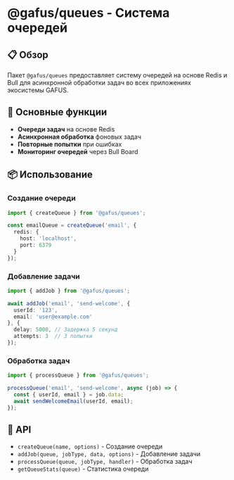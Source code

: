# @gafus/queues - Система очередей

## 📋 Обзор

Пакет `@gafus/queues` предоставляет систему очередей на основе Redis и Bull для асинхронной обработки задач во всех приложениях экосистемы GAFUS.

## 🎯 Основные функции

- **Очереди задач** на основе Redis
- **Асинхронная обработка** фоновых задач
- **Повторные попытки** при ошибках
- **Мониторинг очередей** через Bull Board

## 📦 Использование

### Создание очереди
```typescript
import { createQueue } from '@gafus/queues';

const emailQueue = createQueue('email', {
  redis: {
    host: 'localhost',
    port: 6379
  }
});
```

### Добавление задачи
```typescript
import { addJob } from '@gafus/queues';

await addJob('email', 'send-welcome', {
  userId: '123',
  email: 'user@example.com'
}, {
  delay: 5000, // Задержка 5 секунд
  attempts: 3  // 3 попытки
});
```

### Обработка задач
```typescript
import { processQueue } from '@gafus/queues';

processQueue('email', 'send-welcome', async (job) => {
  const { userId, email } = job.data;
  await sendWelcomeEmail(userId, email);
});
```

## 🔧 API

- `createQueue(name, options)` - Создание очереди
- `addJob(queue, jobType, data, options)` - Добавление задачи
- `processQueue(queue, jobType, handler)` - Обработка задач
- `getQueueStats(queue)` - Статистика очереди
